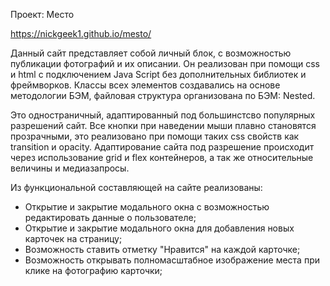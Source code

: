 Проект: Место

https://nickgeek1.github.io/mesto/

Данный сайт представляет собой личный блок, с возможностью публикации фотографий и их описании.
Он реализован при помощи css и html с подключением Java Script без дополнительных библиотек и фреймворков.
Классы всех элементов создавались на основе методологии БЭМ, файловая структура организована по БЭМ: Nested.

Это одностраничный, адаптированный под большинстсво популярных разрешений сайт.
Все кнопки при наведении мыши плавно становятся прозрачными, это реализовано при помощи таких css свойств как transition и opacity.
Адаптирование сайта под разрешение происходит через использование grid и flex контейнеров, а так же относительные величины и медиазапросы.

Из функциональной составляющей на сайте реализованы:
- Открытие и закрытие модального окна с возможностью редактировать данные о пользователе;
- Открытие и закрытие модального окна для добавления новых карточек на страницу;
- Возможность ставить отметку "Нравится" на каждой карточке;
- Возможность открывать полномасштабное изображение места при клике на фотографию карточки;
